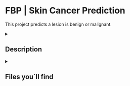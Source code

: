 


# FBP | Skin Cancer Prediction

This project predicts a lesion is benign or malignant.


</details>

<details>
  <summary>
   <h2>Description</h2>
  </summary>

The objective of this project is to create a deep learning model that classifies a skin lesion image into benign or malignant.
<br>
The input images are from the HAM 10000 dataset: https://dataverse.harvard.edu/dataset.xhtml?persistentId=doi:10.7910/DVN/DBW86T. Due to computer memory constraints, I divided the dataset into three subsets: one for modeling black and white images, another for modeling RGB images, and the third one for testing both.
<br>
The project requirements included web scraping, and I also incorporated insights from the World Health Organization webpage.

 
<br>
<hr> 

</details>

<details>
  <summary>
   <h2>Files you´ll find</h2>
  </summary>

  The work is divided in 3 notebooks: modelling, scrapping and statistics.
  <br>
  The first one contains explanations about the whole processing of images, modelling and conclusions. The images set is very heavy, so please, download the images from the main source. During the process I´ve also created and saved arrays , that are heavy too so I´m not uploading them neither. But if you want to test the models, you can upload the models attached.
   <br>
  This is the link to the Tableau work:
   <br>
  https://public.tableau.com/shared/5WFDHTKNG?:display_count=n&:origin=viz_share_link
